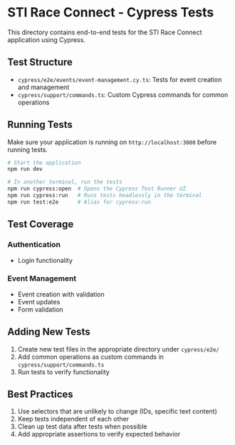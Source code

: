 # STI Race Connect - Cypress Tests

This directory contains end-to-end tests for the STI Race Connect application using Cypress.

## Test Structure

- `cypress/e2e/events/event-management.cy.ts`: Tests for event creation and management
- `cypress/support/commands.ts`: Custom Cypress commands for common operations

## Running Tests

Make sure your application is running on `http://localhost:3000` before running tests.

```bash
# Start the application
npm run dev

# In another terminal, run the tests
npm run cypress:open  # Opens the Cypress Test Runner UI
npm run cypress:run   # Runs tests headlessly in the terminal
npm run test:e2e      # Alias for cypress:run
```

## Test Coverage

### Authentication

- Login functionality

### Event Management

- Event creation with validation
- Event updates
- Form validation

## Adding New Tests

1. Create new test files in the appropriate directory under `cypress/e2e/`
2. Add common operations as custom commands in `cypress/support/commands.ts`
3. Run tests to verify functionality

## Best Practices

1. Use selectors that are unlikely to change (IDs, specific text content)
2. Keep tests independent of each other
3. Clean up test data after tests when possible
4. Add appropriate assertions to verify expected behavior

